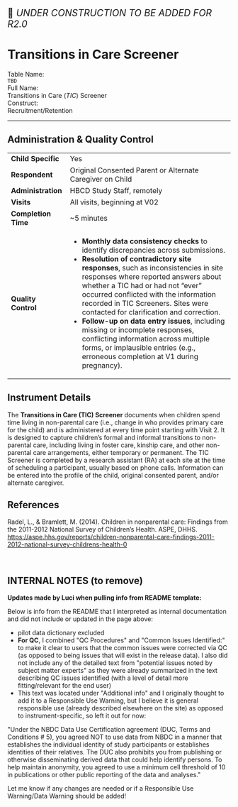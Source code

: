 <p style="font-size: 1.5em;">🚧 <i>UNDER CONSTRUCTION TO BE ADDED FOR R2.0</i></p>

# Transitions in Care Screener

<p>
<div class="info-block">
  <div class="info-row">
    <div class="info-label"><i class="fa fa-table"></i> Table Name:</div>
    <div class="info-value"><code>TBD</code></div>
  </div>
  <div class="info-row">
    <div class="info-label"><i class="fa-solid fa-maximize"></i> Full Name:</div>
    <div class="info-value">
     Transitions in Care (<i>TIC</i>) Screener
   </div>
  </div>
  <div class="info-row">
    <div class="info-label"><i class="fa-solid fa-tape"></i> Construct:</div>
    <div class="info-value">Recruitment/Retention</div>
  </div>
</div>
</p>

---------------------------------------------
  
## Administration & Quality Control

<table class="table-no-vertical-lines" style="width: 100%; border-collapse: collapse; table-layout: fixed;">
<tbody>
<tr><td><b>Child Specific</b></td>
<td>Yes</td></tr>
<tr><td><b>Respondent</b></td>
<td>Original Consented Parent or Alternate Caregiver on Child</td></tr>
<tr><td><b>Administration</b></td>
<td style="word-wrap: break-word; white-space: normal;">HBCD Study Staff, remotely</td></tr>
<tr><td><b>Visits</b></td>
<td>All visits, beginning at V02</td></tr>
<tr><td><b>Completion Time</b></td>
<td>~5 minutes</td></tr>
<tr><td><b>Quality Control</b></td>
<td style="word-wrap: break-word; white-space: normal;">
    <ul>
        <li><strong>Monthly data consistency checks</strong> to identify discrepancies across submissions.</li>
        <li><strong>Resolution of contradictory site responses</strong>, such as inconsistencies in site responses where reported answers about whether a TIC had or had not “ever” occurred conflicted with the information recorded in TIC Screeners. Sites were contacted for clarification and correction.</li>
        <li><strong>Follow-up on data entry issues</strong>, including missing or incomplete responses, conflicting information across multiple forms, or implausible entries (e.g., erroneous completion at V1 during pregnancy).</li>
    </ul>
</td></tr>
</tbody>
</table>

## Instrument Details

The **Transitions in Care (TIC) Screener** documents when children spend time living in non-parental care (i.e., change in who provides primary care for the child) and is administered at every time point starting with Visit 2. It is designed to capture children’s formal and informal transitions to non-parental care, including living in foster care, kinship care, and other non-parental care arrangements, either temporary or permanent. The TIC Screener is completed by a research assistant (RA) at each site at the time of scheduling a participant, usually based on phone calls. Information can be entered into the profile of the child, original consented parent, and/or alternate caregiver. 

## References

<div class="references"> 
<p>Radel, L., & Bramlett, M. (2014). Children in nonparental care: Findings from the 2011-2012 National Survey of Children’s Health. ASPE, DHHS. <a href="https://aspe.hhs.gov/reports/children-nonparental-care-findings-2011-2012-national-survey-childrens-health-0">https://aspe.hhs.gov/reports/children-nonparental-care-findings-2011-2012-national-survey-childrens-health-0</a></p>
</div>

<br>


## INTERNAL NOTES (to remove)

**Updates made by Luci when pulling info from README template:**

Below is info from the README that I interpreted as internal documentation and did not include or updated in the page above:

 - pilot data dictionary excluded
 - **For QC**, I combined "QC Procedures" and "Common Issues Identified:" to make it clear to users that the common issues were corrected via QC (as opposed to being issues that will exist in the release data). I also did not include any of the detailed text from "potential issues noted by subject matter experts" as they were already summarized in the text describing QC issues identified (with a level of detail more fitting/relevant for the end user)
 - This text was located under "Additional info" and I originally thought to add it to a Responsible Use Warning, but I believe it is general responsible use (already described elsewhere on the site) as opposed to instrument-specific, so left it out for now:

 "Under the NBDC Data Use Certification agreement (DUC, Terms and Conditions # 5), you agreed NOT to use data from NBDC in a manner that establishes the individual identity of study participants or establishes identities of their relatives. The DUC also prohibits you from publishing or otherwise disseminating derived data that could help identify persons. To help maintain anonymity, you agreed to use a minimum cell threshold of 10 in publications or other public reporting of the data and analyses."

 Let me know if any changes are needed or if a Responsible Use Warning/Data Warning should be added! 